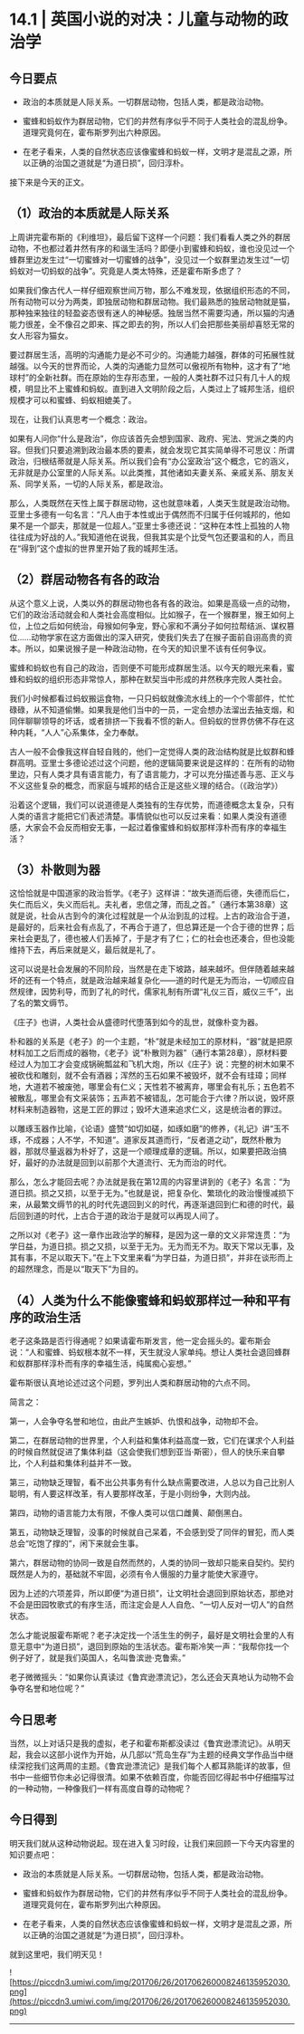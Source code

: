 # 14.1 | 英国小说的对决：儿童与动物的政治学

## 今日要点

* 政治的本质就是人际关系。一切群居动物，包括人类，都是政治动物。

* 蜜蜂和蚂蚁作为群居动物，它们的井然有序似乎不同于人类社会的混乱纷争。道理究竟何在，霍布斯罗列出六种原因。

* 在老子看来，人类的自然状态应该像蜜蜂和蚂蚁一样，文明才是混乱之源，所以正确的治国之道就是“为道日损”，回归淳朴。

接下来是今天的正文。

## （1）政治的本质就是人际关系

上周讲完霍布斯的《利维坦》，最后留下这样一个问题：我们看看人类之外的群居动物，不也都过着井然有序的和谐生活吗？即便小到蜜蜂和蚂蚁，谁也没见过一个蜂群里边发生过“一切蜜蜂对一切蜜蜂的战争”，没见过一个蚁群里边发生过“一切蚂蚁对一切蚂蚁的战争”。究竟是人类太特殊，还是霍布斯多虑了？

如果我们像古代人一样仔细观察世间万物，那么不难发现，依据组织形态的不同，所有动物可以分为两类，即独居动物和群居动物。我们最熟悉的独居动物就是猫，那种独来独往的轻盈姿态很有迷人的神秘感。独居当然不需要沟通，所以猫的沟通能力很差，全不像召之即来、挥之即去的狗，所以人们会把那些美丽却喜怒无常的女人形容为猫女。

要过群居生活，高明的沟通能力是必不可少的。沟通能力越强，群体的可拓展性就越强。以今天的世界而论，人类的沟通能力显然可以傲视所有物种，这才有了“地球村”的全新社群。而在原始的生存形态里，一般的人类社群不过只有几十人的规模，明显比不上蜜蜂和蚂蚁。直到进入文明阶段之后，人类过上了城邦生活，组织规模才可以和蜜蜂、蚂蚁相媲美了。

现在，让我们认真思考一个概念：政治。

如果有人问你“什么是政治”，你应该首先会想到国家、政府、宪法、党派之类的内容。但我们只要追溯到政治最本质的要素，就会发现它其实简单得不可思议：所谓政治，归根结蒂就是人际关系。所以我们会有“办公室政治”这个概念，它的涵义，无非就是办公室里的人际关系。以此类推，其他诸如夫妻关系、亲戚关系、朋友关系、同学关系，一切的人际关系，都是政治。

那么，人类既然在天性上属于群居动物，这也就意味着，人类天生就是政治动物。亚里士多德有一句名言：“凡人由于本性或出于偶然而不归属于任何城邦的，他如果不是一个鄙夫，那就是一位超人。”亚里士多德还说：“这种在本性上孤独的人物往往成为好战的人。”我知道他在说我，但我其实是个比受气包还要温和的人，而且在“得到”这个虚拟的世界里开始了我的城邦生活。

## （2）群居动物各有各的政治

从这个意义上说，人类以外的群居动物也各有各的政治。如果是高级一点的动物，它们的政治活动就会和人类社会高度相似。比如猴子，在一个猴群里，猴王如何上位，上位之后如何统治，母猴如何争宠，野心家和不满分子如何拉帮结派、谋权篡位……动物学家在这方面做出的深入研究，使我们失去了在猴子面前自诩高贵的资本。所以，如果说猴子是一种政治动物，在今天的知识里不该有任何争议。

蜜蜂和蚂蚁也有自己的政治，否则便不可能形成群居生活。以今天的眼光来看，蜜蜂和蚂蚁的组织形态非常惊人，那种在默契当中形成的井然秩序完败人类社会。

我们小时候都看过蚂蚁搬运食物，一只只蚂蚁就像流水线上的一个个零部件，忙忙碌碌，从不知道偷懒。如果我是他们当中的一员，一定会想办法溜出去抽支烟，和同伴聊聊领导的坏话，或者排挤一下我看不惯的新人。但蚂蚁的世界仿佛不存在这种内耗，“人人”心系集体，全力奉献。

古人一般不会像我这样自轻自贱的，他们一定觉得人类的政治结构就是比蚁群和蜂群高明。亚里士多德论述过这个问题，他的逻辑简要来说是这样的：在所有的动物里边，只有人类才具有语言能力，有了语言能力，才可以充分描述善与恶、正义与不义这些复杂的概念，而家庭与城邦的结合正是这些义理的结合。（《政治学》）

沿着这个逻辑，我们可以说道德是人类独有的生存优势，而道德概念太复杂，只有人类的语言才能把它们表述清楚。事情貌似也可以反过来看：如果人类没有道德感，大家会不会反而相安无事，一起过着像蜜蜂和蚂蚁那样淳朴而有序的幸福生活？

## （3）朴散则为器

这恰恰就是中国道家的政治哲学。《老子》这样讲：“故失道而后德，失德而后仁，失仁而后义，失义而后礼。夫礼者，忠信之薄，而乱之首。”（通行本第38章）这就是说，社会从古到今的演化过程就是一个从治到乱的过程。上古的政治合于道，是最好的，后来社会有点乱了，不再合于道了，但总算还是一个合于德的世界；后来社会更乱了，德也被人们丢掉了，于是才有了仁；仁的社会也还凑合，但也没能维持下去，再后来就是义，最后就是礼了。

这可以说是社会发展的不同阶段，当然是在走下坡路，越来越坏。但伴随着越来越坏的还有一个特点，就是政治越来越复杂化——道的时代是无为而治，一切顺应自然规律，因势利导，而到了礼的时代，儒家礼制有所谓“礼仪三百，威仪三千”，出了名的繁文缛节。

《庄子》也讲，人类社会从盛德时代堕落到如今的乱世，就像朴变为器。

朴和器的关系是《老子》的一个主题，“朴”就是未经加工的原材料，“器”就是把原材料加工之后而成的器物，《老子》说“朴散则为器”（通行本第28章），原材料要经过人为加工才会变成锅碗瓢盆和飞机大炮，所以《庄子》说：完整的树木如果不被砍伐和雕刻，就不会有酒器；浑然的玉石如果不被毁坏，就不会有珪璋；同样地，大道若不被废弛，哪里会有仁义；天性若不被离弃，哪里会有礼乐；五色若不被散乱，哪里会有文采装饰；五声若不被错乱，怎可能合于六律？所以说，毁坏原材料来制造器物，这是工匠的罪过；毁坏大道来追求仁义，这是统治者的罪过。 

以雕琢玉器作比喻，《论语》盛赞“如切如磋，如琢如磨”的修养，《礼记》讲“玉不琢，不成器；人不学，不知道”。道家反其道而行，“反者道之动”，既然朴散为器，那就尽量返器为朴好了，这是一个顺理成章的逻辑。所以，如果要把政治搞好，最好的办法就是回到以前那个大道流行、无为而治的时代。

那么，怎么才能回去呢？办法就是我在第12周的内容里讲到的《老子》名言：“为道日损。损之又损，以至于无为。”也就是说，把复杂化、繁琐化的政治慢慢减损下来，从最繁文缛节的礼的时代先退回到义的时代，再逐渐退回到仁和德的时代，最后回到道的时代，上古合于道的政治于是就可以再现人间了。 

之所以对《老子》这一章作出政治学的解释，是因为这一章的文义非常连贯：“为学日益，为道日损。损之又损，以至于无为。无为而无不为。取天下常以无事，及其有事，不足以取天下。”在上下文里来看“为学日益，为道日损”，并非在谈形而上的超然理念，而是以“取天下”为目的。

## （4）人类为什么不能像蜜蜂和蚂蚁那样过一种和平有序的政治生活

老子这条路是否行得通呢？如果请霍布斯发言，他一定会摇头的。霍布斯会说：“人和蜜蜂、蚂蚁根本就不一样，天生就没人家单纯。想让人类社会退回蜂群和蚁群那样淳朴而有序的幸福生活，纯属痴心妄想。”

霍布斯很认真地论述过这个问题，罗列出人类和群居动物的六点不同。

简言之：

第一，人会争夺名誉和地位，由此产生嫉妒、仇恨和战争，动物却不会。

第二，在群居动物的世界里，个人利益和集体利益高度一致，它们在谋求个人利益的时候自然就促进了集体利益（这会使我们想到亚当·斯密），但人的快乐来自攀比，个人利益和集体利益并不一致。

第三，动物缺乏理智，看不出公共事务有什么缺点需要改进，人总以为自己比别人聪明，有人要这样改革，有人要那样改革，于是小则纷争，大则内战。

第四，动物的语言能力太有限，不像人类可以信口雌黄、颠倒黑白。

第五，动物缺乏理智，没事的时候就自己呆着，不会感到受了同伴的冒犯，而人类总会“吃饱了撑的”，闲下来就会生事。

第六，群居动物的协同一致是自然而然的，人类的协同一致却只能来自契约。契约既然是人为的，基础就不牢固，必须有令人慑服的力量才能使大家遵守。

因为上述的六项差异，所以即便“为道日损”，让文明社会退回到原始状态，那绝对不会是田园牧歌式的有序生活，而注定会是人人自危、“一切人反对一切人”的自然状态。

怎么才能说服霍布斯呢？老子决定找一个活生生的例子，最好是文明社会里的人有意无意中“为道日损”，退回到原始的生活状态。霍布斯冷笑一声：“我帮你找一个例子好了，就是我们英国人，名叫鲁滨逊·克鲁索。”

老子微微摇头：“如果你认真读过《鲁宾逊漂流记》，怎么还会天真地认为动物不会争夺名誉和地位呢？”

## 今日思考

当然，以上对话只是我的虚拟，老子和霍布斯都没读过《鲁宾逊漂流记》。从明天起，我会以这部小说作为开始，从几部以“荒岛生存”为主题的经典文学作品当中继续深挖我们这两周的主题。《鲁宾逊漂流记》是我们每个人都耳熟能详的故事，但书中一些细节你未必记得很清。如果不依赖百度，你能否回忆得起书中仔细描写过的一种动物，一种像我们一样有高度自尊的动物呢？

## 今日得到

明天我们就从这种动物说起。现在进入复习时段，让我们来回顾一下今天内容里的知识要点吧：

* 政治的本质就是人际关系。一切群居动物，包括人类，都是政治动物。

* 蜜蜂和蚂蚁作为群居动物，它们的井然有序似乎不同于人类社会的混乱纷争。道理究竟何在，霍布斯罗列出六种原因。

* 在老子看来，人类的自然状态应该像蜜蜂和蚂蚁一样，文明才是混乱之源，所以正确的治国之道就是“为道日损”，回归淳朴。

就到这里吧，我们明天见！

![https://piccdn3.umiwi.com/img/201706/26/201706260008246135952030.png](https://piccdn3.umiwi.com/img/201706/26/201706260008246135952030.png)

---
